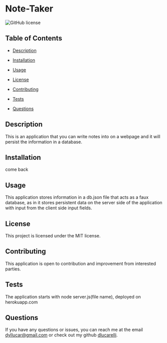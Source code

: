 # Note-Taker
![GitHub license](https://img.shields.io/badge/license-MIT-blue.svg)
## Table of Contents 
* [Description](#description)
* [Installation](#installation)
* [Usage](#usage)

* [License](#license)

* [Contributing](#contributing)
* [Tests](#tests)
* [Questions](#questions)
## Description
This is an application that you can write notes into on a webpage and it will persist the information in a database.
## Installation
come back
## Usage
This application stores information in a db.json file that acts as a faux database, as in it stores persistent data on the server side of the application with input from the client side input fields.
## License
  
  This project is licensed under the MIT license.
## Contributing
This application is open to contribution and improvement from interested parties.
## Tests
The application starts with node server.js(file name), deployed on herokuapp.com
## Questions
If you have any questions or issues, you can reach me at the email dyllucar@gmail.com or check out my github [dlucarelli](https://github.com/dlucarelli/).